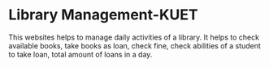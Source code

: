 # Library Management-KUET

This websites helps to manage daily activities of a library.
It helps to check available books, take books as loan, check fine, check abilities of a student to
take loan, total amount of loans in a day.

